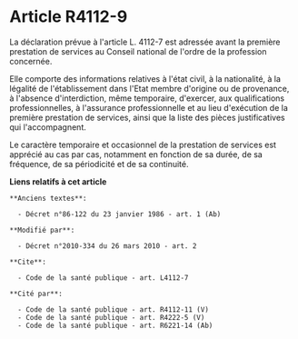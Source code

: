# Article R4112-9

La déclaration prévue à l'article L. 4112-7 est adressée avant la première prestation de services au Conseil national de
l'ordre de la profession concernée. 

Elle comporte des informations relatives à l'état civil, à la nationalité, à la légalité de l'établissement dans l'Etat
membre d'origine ou de provenance, à l'absence d'interdiction, même temporaire, d'exercer, aux qualifications
professionnelles, à l'assurance professionnelle et au lieu d'exécution de la première prestation de services, ainsi que la
liste des pièces justificatives qui l'accompagnent. 

Le caractère temporaire et occasionnel de la prestation de services est apprécié au cas par cas, notamment en fonction de sa
durée, de sa fréquence, de sa périodicité et de sa continuité.

**Liens relatifs à cet article**

	**Anciens textes**:

	  - Décret n°86-122 du 23 janvier 1986 - art. 1 (Ab)

	**Modifié par**:

	  - Décret n°2010-334 du 26 mars 2010 - art. 2

	**Cite**:

	  - Code de la santé publique - art. L4112-7

	**Cité par**:

	  - Code de la santé publique - art. R4112-11 (V)
	  - Code de la santé publique - art. R4222-5 (V)
	  - Code de la santé publique - art. R6221-14 (Ab)
